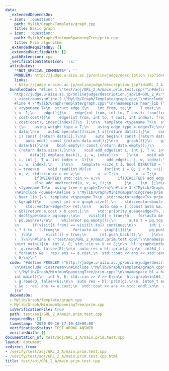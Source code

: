 ```yaml
---
data:
  _extendedDependsOn:
  - icon: ':question:'
    path: Mylib/Graph/Template/graph.cpp
    title: Basic graph
  - icon: ':question:'
    path: Mylib/Graph/MinimumSpanningTree/prim.cpp
    title: Prim algorithm
  _extendedRequiredBy: []
  _extendedVerifiedWith: []
  _pathExtension: cpp
  _verificationStatusIcon: ':x:'
  attributes:
    '*NOT_SPECIAL_COMMENTS*': ''
    PROBLEM: http://judge.u-aizu.ac.jp/onlinejudge/description.jsp?id=GRL_2_A
    links:
    - http://judge.u-aizu.ac.jp/onlinejudge/description.jsp?id=GRL_2_A
  bundledCode: "#line 1 \"test/aoj/GRL_2_A/main.prim.test.cpp\"\n#define PROBLEM \"\
    http://judge.u-aizu.ac.jp/onlinejudge/description.jsp?id=GRL_2_A\"\n\n#include\
    \ <iostream>\n#line 2 \"Mylib/Graph/Template/graph.cpp\"\n#include <vector>\n\
    #line 4 \"Mylib/Graph/Template/graph.cpp\"\n\nnamespace haar_lib {\n  template\
    \ <typename T>\n  struct edge {\n    int from, to;\n    T cost;\n    int index\
    \ = -1;\n    edge(){}\n    edge(int from, int to, T cost): from(from), to(to),\
    \ cost(cost){}\n    edge(int from, int to, T cost, int index): from(from), to(to),\
    \ cost(cost), index(index){}\n  };\n\n  template <typename T>\n  struct graph\
    \ {\n    using weight_type = T;\n    using edge_type = edge<T>;\n\n    std::vector<std::vector<edge<T>>>\
    \ data;\n\n    auto& operator[](size_t i){return data[i];}\n    const auto& operator[](size_t\
    \ i) const {return data[i];}\n\n    auto begin() const {return data.begin();}\n\
    \    auto end() const {return data.end();}\n\n    graph(){}\n    graph(int N):\
    \ data(N){}\n\n    bool empty() const {return data.empty();}\n    int size() const\
    \ {return data.size();}\n\n    void add_edge(int i, int j, T w, int index = -1){\n\
    \      data[i].emplace_back(i, j, w, index);\n    }\n\n    void add_undirected(int\
    \ i, int j, T w, int index = -1){\n      add_edge(i, j, w, index);\n      add_edge(j,\
    \ i, w, index);\n    }\n\n    template <size_t I, bool DIRECTED = true, bool WEIGHTED\
    \ = true>\n    void read(int M){\n      for(int i = 0; i < M; ++i){\n        int\
    \ u, v; std::cin >> u >> v;\n        u -= I;\n        v -= I;\n        T w = 1;\n\
    \        if(WEIGHTED) std::cin >> w;\n        if(DIRECTED) add_edge(u, v, w, i);\n\
    \        else add_undirected(u, v, w, i);\n      }\n    }\n  };\n\n  template\
    \ <typename T>\n  using tree = graph<T>;\n}\n#line 3 \"Mylib/Graph/MinimumSpanningTree/prim.cpp\"\
    \n#include <queue>\n#line 5 \"Mylib/Graph/MinimumSpanningTree/prim.cpp\"\n\nnamespace\
    \ haar_lib {\n  template <typename T>\n  std::vector<edge<T>> prim(const graph<T>\
    \ &graph){\n    const int n = graph.size();\n    std::vector<bool> visit(n, false);\n\
    \    std::vector<edge<T>> ret;\n\n    auto cmp = [](const auto &a, const auto\
    \ &b){return a.cost > b.cost;};\n    std::priority_queue<edge<T>, std::vector<edge<T>>,\
    \ decltype(cmp)> pq(cmp);\n\n    visit[0] = true;\n    for(auto &e : graph[0])\
    \ pq.push(e);\n\n    while(not pq.empty()){\n      auto t = pq.top(); pq.pop();\n\
    \n      if(visit[t.from] == visit[t.to]) continue;\n\n      int i = visit[t.from]\
    \ ? t.to : t.from;\n      for(auto &e : graph[i]){\n        pq.push(e);\n    \
    \  }\n\n      visit[i] = true;\n      ret.push_back(t);\n    }\n\n    return ret;\n\
    \  }\n}\n#line 6 \"test/aoj/GRL_2_A/main.prim.test.cpp\"\n\nnamespace hl = haar_lib;\n\
    \nint main(){\n  int V, E; std::cin >> V >> E;\n\n  hl::graph<int64_t> g(V);\n\
    \  g.read<0, false>(E);\n\n  auto res = hl::prim(g);\n\n  int64_t ans = 0;\n \
    \ for(auto &e : res) ans += e.cost;\n  std::cout << ans << std::endl;\n\n  return\
    \ 0;\n}\n"
  code: "#define PROBLEM \"http://judge.u-aizu.ac.jp/onlinejudge/description.jsp?id=GRL_2_A\"\
    \n\n#include <iostream>\n#include \"Mylib/Graph/Template/graph.cpp\"\n#include\
    \ \"Mylib/Graph/MinimumSpanningTree/prim.cpp\"\n\nnamespace hl = haar_lib;\n\n\
    int main(){\n  int V, E; std::cin >> V >> E;\n\n  hl::graph<int64_t> g(V);\n \
    \ g.read<0, false>(E);\n\n  auto res = hl::prim(g);\n\n  int64_t ans = 0;\n  for(auto\
    \ &e : res) ans += e.cost;\n  std::cout << ans << std::endl;\n\n  return 0;\n\
    }\n"
  dependsOn:
  - Mylib/Graph/Template/graph.cpp
  - Mylib/Graph/MinimumSpanningTree/prim.cpp
  isVerificationFile: true
  path: test/aoj/GRL_2_A/main.prim.test.cpp
  requiredBy: []
  timestamp: '2020-09-16 17:10:42+09:00'
  verificationStatus: TEST_WRONG_ANSWER
  verifiedWith: []
documentation_of: test/aoj/GRL_2_A/main.prim.test.cpp
layout: document
redirect_from:
- /verify/test/aoj/GRL_2_A/main.prim.test.cpp
- /verify/test/aoj/GRL_2_A/main.prim.test.cpp.html
title: test/aoj/GRL_2_A/main.prim.test.cpp
---
```

